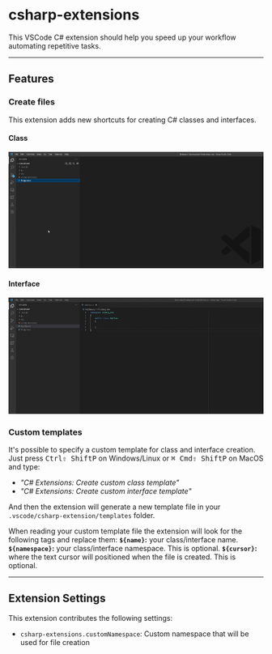 # csharp-extensions

This VSCode C# extension should help you speed up your workflow automating repetitive tasks.

---
## Features
### Create files
This extension adds new shortcuts for creating C# classes and interfaces.

#### Class
![Create C# Class](./repository-images/create-class.gif)

#### Interface
![Create C# Interface](./repository-images/create-interface.gif)

### Custom templates
It's possible to specify a custom template for class and interface creation.
Just press <kbd>Ctrl</kbd><kbd>⇧ Shift</kbd><kbd>P</kbd> on Windows/Linux or <kbd>⌘ Cmd</kbd><kbd>⇧ Shift</kbd><kbd>P</kbd> on MacOS and type:
- _"C# Extensions: Create custom class template"_
- _"C# Extensions: Create custom interface template"_

And then the extension will generate a new template file in your `.vscode/csharp-extension/templates` folder.

When reading your custom template file the extension will look for the following tags and replace them:
**`${name}`:**  your class/interface name.
**`${namespace}`:** your class/interface namespace. This is optional.
**`${cursor}`:** where the text cursor will positioned when the file is created. This is optional.

---
## Extension Settings

This extension contributes the following settings:

* `csharp-extensions.customNamespace`: Custom namespace that will be used for file creation
